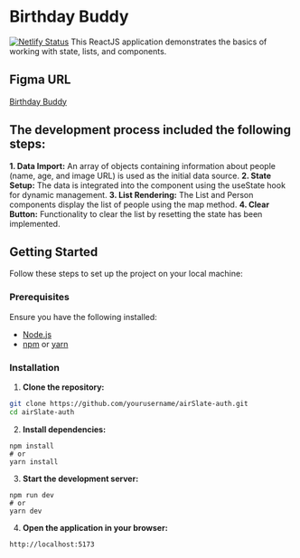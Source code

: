 # Birthday Buddy

[![Netlify Status](https://api.netlify.com/api/v1/badges/0286bf9b-fd8c-4fbb-a1c7-28b10a782261/deploy-status)](https://app.netlify.com/sites/bday-buddy/deploys)
This ReactJS application demonstrates the basics of working with state, lists, and components.

## Figma URL

[Birthday Buddy](https://www.figma.com/file/e2vsLe9DMnXZIygNHkwGL1/Birthday-buddy?node-id=0%3A1&t=AGNWdO5QQGOoNCfD-1)

## The development process included the following steps:

**1. Data Import:** An array of objects containing information about people (name, age, and image URL) is used as the initial data source.
**2. State Setup:** The data is integrated into the component using the useState hook for dynamic management.
**3. List Rendering:** The List and Person components display the list of people using the map method.
**4. Clear Button:** Functionality to clear the list by resetting the state has been implemented.

## Getting Started

Follow these steps to set up the project on your local machine:

### Prerequisites

Ensure you have the following installed:

- [Node.js](https://nodejs.org/)
- [npm](https://www.npmjs.com/) or [yarn](https://yarnpkg.com/)

### Installation

1. **Clone the repository:**

```bash
git clone https://github.com/yourusername/airSlate-auth.git
cd airSlate-auth
```

2. **Install dependencies:**

```
npm install
# or
yarn install
```

3. **Start the development server:**

```
npm run dev
# or
yarn dev
```

4. **Open the application in your browser:**

```
http://localhost:5173
```
